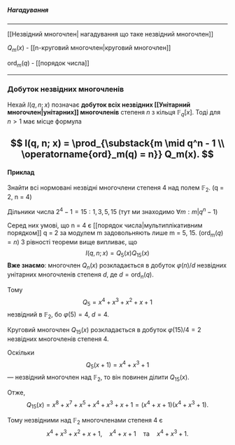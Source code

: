 ##### Нагадування
---
[[Незвідний многочлен| нагадування що таке незвідний многочлен]]

 $Q_m(x)$ - [[n-круговий многочлен|круговий многочлен]] 

$\operatorname{ord}_m(q)$ - [[порядок числа]]


---

### Добуток незвідних многочленів
Нехай $I(q, n; x)$ позначає __добуток всіх незвідних [[Унітарний многочлен|унітарних]] многочленів__ степеня $n$ з кільця $\mathbb{F}_q[x]$. Тоді для $n > 1$ має місце формула

$$
I(q, n; x) = \prod_{\substack{m \mid q^n - 1 \\ \operatorname{ord}_m(q) = n}} Q_m(x).
$$
---
#### Приклад
Знайти всi нормованi незвiднi многочлени степеня 4 над полем $\mathbb{F}_2$. (q = 2, n = 4)

Дiльники числа $2^4 − 1 = 15: 1, 3, 5, 15$ (тут ми знаходимо $\forall m : m|q^n-1$)

Серед них умовi, що n = 4 є [[порядок числа|мультиплiкативним порядком]] q = 2 за модулем m задовольняють лише m = 5, 15. ($\operatorname{ord}_m(q) = n$)
З рiвностi  теореми вище випливає, що 
$$I(q, n; x) = Q_5(x)Q_15(x)$$
__Вже знаємо__: многочлен $Q_n(x)$ розкладається в добуток $\varphi(n)/d$ незвідних унітарних многочленів степеня $d$, де $d = \operatorname{ord}_n(q)$.

Тому 
$$
Q_5 = x^4 + x^3 + x^2 + x + 1
$$ 
незвідний в $\mathbb{F}_2$, бо $\varphi(5) = 4$, $d = 4$.

Круговий многочлен $Q_{15}(x)$ розкладається в добуток $\varphi(15)/4 = 2$ незвідних многочленів степеня $4$.

Оскільки 
$$
Q_5(x + 1) = x^4 + x^3 + 1
$$
— незвідний многочлен над $\mathbb{F}_2$, то він повинен ділити $Q_{15}(x)$.

Отже,
$$
Q_{15}(x) = x^8 + x^7 + x^5 + x^4 + x^3 + x + 1 = (x^4 + x + 1)(x^4 + x^3 + 1).
$$

Тому незвідними над $\mathbb{F}_2$ многочленами степеня $4$ є 
$$
x^4 + x^3 + x^2 + x + 1, \quad x^4 + x + 1 \quad \text{та} \quad x^4 + x^3 + 1.
$$


